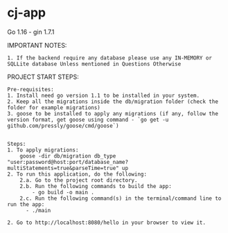 # cj-app
Go 1.16 - gin 1.7.1

IMPORTANT NOTES:

    1. If the backend require any database please use any IN-MEMORY or SQLLite database Unless mentioned in Questions Otherwise 

PROJECT START STEPS:

    Pre-requisites:
    1. Install need go version 1.1 to be installed in your system.
    2. Keep all the migrations inside the db/migration folder (check the folder for example migrations)
    3. goose to be installed to apply any migrations (if any, follow the version format, get goose using command - `go get -u github.com/pressly/goose/cmd/goose`)


    Steps:
    1. To apply migrations:
        goose -dir db/migration db_type "user:password@host:port/database_name?multiStatements=true&parseTime=true" up
    2. To run this application, do the following:
        2.a. Go to the project root directory.
        2.b. Run the following commands to build the app:
        	- go build -o main . 
        2.c. Run the following command(s) in the terminal/command line to run the app:    
          - ./main
    
    2. Go to http://localhost:8080/hello in your browser to view it.
